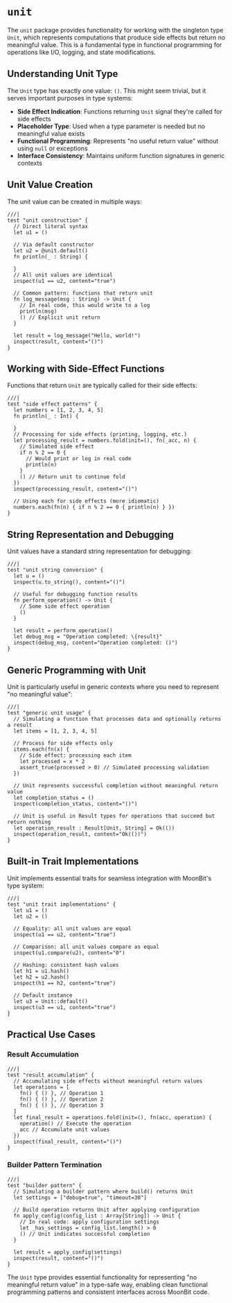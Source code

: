 # `unit`

The `unit` package provides functionality for working with the singleton type `Unit`, which represents computations that produce side effects but return no meaningful value. This is a fundamental type in functional programming for operations like I/O, logging, and state modifications.

## Understanding Unit Type

The `Unit` type has exactly one value: `()`. This might seem trivial, but it serves important purposes in type systems:

- **Side Effect Indication**: Functions returning `Unit` signal they're called for side effects
- **Placeholder Type**: Used when a type parameter is needed but no meaningful value exists
- **Functional Programming**: Represents "no useful return value" without using `null` or exceptions
- **Interface Consistency**: Maintains uniform function signatures in generic contexts

## Unit Value Creation

The unit value can be created in multiple ways:

```moonbit
///|
test "unit construction" {
  // Direct literal syntax
  let u1 = ()

  // Via default constructor
  let u2 = @unit.default()
  fn println(_ : String) {

  }
  // All unit values are identical
  inspect(u1 == u2, content="true")

  // Common pattern: functions that return unit
  fn log_message(msg : String) -> Unit {
    // In real code, this would write to a log
    println(msg)
    () // Explicit unit return
  }

  let result = log_message("Hello, world!")
  inspect(result, content="()")
}
```

## Working with Side-Effect Functions

Functions that return `Unit` are typically called for their side effects:

```moonbit
///|
test "side effect patterns" {
  let numbers = [1, 2, 3, 4, 5]
  fn println(_ : Int) {

  }
  // Processing for side effects (printing, logging, etc.)
  let processing_result = numbers.fold(init=(), fn(_acc, n) {
    // Simulated side effect
    if n % 2 == 0 {
      // Would print or log in real code
      println(n)
    }
    () // Return unit to continue fold
  })
  inspect(processing_result, content="()")

  // Using each for side effects (more idiomatic)
  numbers.each(fn(n) { if n % 2 == 0 { println(n) } })
}
```

## String Representation and Debugging

Unit values have a standard string representation for debugging:

```moonbit
///|
test "unit string conversion" {
  let u = ()
  inspect(u.to_string(), content="()")

  // Useful for debugging function results
  fn perform_operation() -> Unit {
    // Some side effect operation
    ()
  }

  let result = perform_operation()
  let debug_msg = "Operation completed: \{result}"
  inspect(debug_msg, content="Operation completed: ()")
}
```

## Generic Programming with Unit

Unit is particularly useful in generic contexts where you need to represent "no meaningful value":

```moonbit
///|
test "generic unit usage" {
  // Simulating a function that processes data and optionally returns a result
  let items = [1, 2, 3, 4, 5]

  // Process for side effects only
  items.each(fn(x) {
    // Side effect: processing each item
    let processed = x * 2
    assert_true(processed > 0) // Simulated processing validation
  })

  // Unit represents successful completion without meaningful return value
  let completion_status = ()
  inspect(completion_status, content="()")

  // Unit is useful in Result types for operations that succeed but return nothing
  let operation_result : Result[Unit, String] = Ok(())
  inspect(operation_result, content="Ok(())")
}
```

## Built-in Trait Implementations

Unit implements essential traits for seamless integration with MoonBit's type system:

```moonbit
///|
test "unit trait implementations" {
  let u1 = ()
  let u2 = ()

  // Equality: all unit values are equal
  inspect(u1 == u2, content="true")

  // Comparison: all unit values compare as equal
  inspect(u1.compare(u2), content="0")

  // Hashing: consistent hash values
  let h1 = u1.hash()
  let h2 = u2.hash()
  inspect(h1 == h2, content="true")

  // Default instance
  let u3 = Unit::default()
  inspect(u3 == u1, content="true")
}
```

## Practical Use Cases

### Result Accumulation

```moonbit
///|
test "result accumulation" {
  // Accumulating side effects without meaningful return values
  let operations = [
    fn() { () }, // Operation 1
    fn() { () }, // Operation 2
    fn() { () }, // Operation 3
  ]
  let final_result = operations.fold(init=(), fn(acc, operation) {
    operation() // Execute the operation
    acc // Accumulate unit values
  })
  inspect(final_result, content="()")
}
```

### Builder Pattern Termination

```moonbit
///|
test "builder pattern" {
  // Simulating a builder pattern where build() returns Unit
  let settings = ["debug=true", "timeout=30"]

  // Build operation returns Unit after applying configuration
  fn apply_config(config_list : Array[String]) -> Unit {
    // In real code: apply configuration settings
    let _has_settings = config_list.length() > 0
    () // Unit indicates successful completion
  }

  let result = apply_config(settings)
  inspect(result, content="()")
}
```

The `Unit` type provides essential functionality for representing "no meaningful return value" in a type-safe way, enabling clean functional programming patterns and consistent interfaces across MoonBit code.

